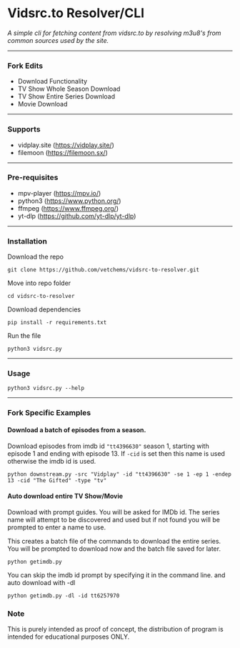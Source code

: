 # Vidsrc.to Resolver/CLI
*A simple cli for fetching content from vidsrc.to by resolving m3u8's from common sources used by the site.*

---

### Fork Edits
- Download Functionality
- TV Show Whole Season Download
- TV Show Entire Series Download
- Movie Download

---

### Supports
- vidplay.site (https://vidplay.site/)
- filemoon (https://filemoon.sx/)

---

### Pre-requisites
- mpv-player (https://mpv.io/)
- python3 (https://www.python.org/)
- ffmpeg (https://www.ffmpeg.org/)
- yt-dlp (https://github.com/yt-dlp/yt-dlp)

---

### Installation
Download the repo

```git clone https://github.com/vetchems/vidsrc-to-resolver.git```

Move into repo folder

```cd vidsrc-to-resolver```

Download dependencies

```pip install -r requirements.txt```

Run the file

```python3 vidsrc.py```

---

### Usage

```python3 vidsrc.py --help```

---

### Fork Specific Examples

#### Download a batch of episodes from a season.

Download episodes from imdb id `"tt4396630"` season 1, starting with episode 1 and ending with episode 13.
If `-cid` is set then this name is used otherwise the imdb id is used.

```python downstream.py -src "Vidplay" -id "tt4396630" -se 1 -ep 1 -endep 13 -cid "The Gifted" -type "tv"```

#### Auto download entire TV Show/Movie

Download with prompt guides. You will be asked for IMDb id. The series name will attempt to be discovered and used but if not found you will be prompted to enter a name to use.

This creates a batch file of the commands to download the entire series. You will be prompted to download now and the batch file saved for later.

```python getimdb.py```

You can skip the imdb id prompt by specifying it in the command line. and auto download with -dl

```python getimdb.py -dl -id tt6257970```


### Note
This is purely intended as proof of concept, the distribution of program is intended for educational purposes ONLY. 
